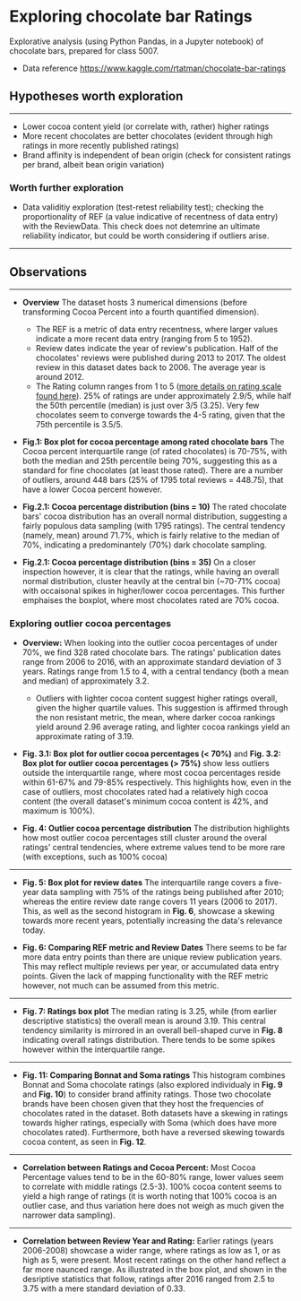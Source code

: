 # Exploring chocolate bar Ratings
Explorative analysis (using Python Pandas, in a Jupyter notebook) of chocolate bars, prepared for class 5007.
* Data reference https://www.kaggle.com/rtatman/chocolate-bar-ratings

## Hypotheses worth exploration 
___
* Lower cocoa content yield (or correlate with, rather) higher ratings
* More recent chocolates are better chocolates (evident through high ratings in more recently published ratings)
* Brand affinity is independent of bean origin (check for consistent ratings per brand, albeit bean origin variation)

### Worth further exploration 
* Data validitiy exploration (test-retest reliability test); checking the proportionality of REF (a value indicative of recentness of data entry) with the ReviewData. This check does not detemrine an ultimate reliability indicator, but could be worth considering if outliers arise. 

___
## Observations
___
* **Overview** The dataset hosts 3 numerical dimensions (before transforming Cocoa Percent into a fourth quantified dimension). 
    - The REF is a metric of data entry recentness, where larger values indicate a more recent data entry (ranging from 5 to 1952). 
    - Review dates indicate the year of review's publication. Half of the chocolates' reviews were published during 2013 to 2017. The oldest review in this dataset dates back to 2006. The average year is around 2012.
    - The Rating column ranges from 1 to 5 ([more details on rating scale found here](https://www.kaggle.com/rtatman/chocolate-bar-ratings)). 25% of ratings are under approximately 2.9/5, while half the 50th percentile (median) is just over 3/5 (3.25). Very few chocolates seem to converge towards the 4-5 rating, given that the 75th percentile is 3.5/5.

* **Fig.1: Box plot for cocoa percentage among rated chocolate bars** The Cocoa percent interquartile range (of rated chocolates) is 70-75%, with both the median and 25th percentile being 70%, suggesting this as a standard for fine chocolates (at least those rated). There are a number of outliers, around 448 bars (25% of 1795 total reviews = 448.75), that have a lower Cocoa percent however.

* **Fig.2.1: Cocoa percentage distribution (bins = 10)** The rated chocolate bars' cocoa distribution has an overall normal distribution, suggesting a fairly populous data sampling (with 1795 ratings). The central tendency (namely, mean) around 71.7%, which is fairly relative to the median of 70%, indicating a predominantely (70%) dark chocolate sampling.

* **Fig.2.1: Cocoa percentage distribution (bins = 35)** On a closer inspection however, it is clear that the ratings, while having an overall normal distribution, cluster heavily at the central bin (~70-71% cocoa) with occaisonal spikes in higher/lower cocoa percentages. This further emphaises the boxplot, where most chocolates rated are 70% cocoa.

### Exploring outlier cocoa percentages
* **Overview:** When looking into the outlier cocoa percentages of under 70%, we find 328 rated chocolate bars. The ratings' publication dates range from 2006 to 2016, with an approximate standard deviation of 3 years. Ratings range from 1.5 to 4, with a central tendancy (both a mean and median) of approximately 3.2. 

    - Outliers with lighter cocoa content suggest higher ratings overall, given the higher quartile values. This suggestion is affirmed through the non resistant metric, the mean, where darker cocoa rankings yield around 2.96 average rating, and lighter cocoa rankings yield an approximate rating of 3.19.

* **Fig. 3.1: Box plot for outlier cocoa percentages (< 70%)** and **Fig.  3.2: Box plot for outlier cocoa percentages (> 75%)** show less outliers outside the interquartile range, where most cocoa percentages reside within 61-67% and 79-85% respectively. This highlights how, even in the case of outliers, most chocolates rated had a relatively high cocoa content (the overall dataset's minimum cocoa content is 42%, and maximum is 100%).

* **Fig. 4: Outlier cocoa percentage distribution** The distribution highlights how most outlier cocoa percentages still cluster around the overal ratings' central tendencies, where extreme values tend to be more rare (with exceptions, such as 100% cocoa) 

___
* **Fig. 5: Box plot for review dates** The interquartile range covers a five-year data sampling with 75% of the ratings being published after 2010; whereas the entire review date range covers 11 years (2006 to 2017). This, as well as the second histogram in **Fig. 6**, showcase a skewing towards more recent years, potentially increasing the data's relevance today.

* **Fig. 6: Comparing REF metric and Review Dates** There seems to be far more data entry points than there are unique review publication years. This may reflect multiple reviews per year, or accumulated data entry points. Given the lack of mapping functionality with the REF metric however, not much can be assumed from this metric. 
___
* **Fig. 7: Ratings box plot** The median rating is 3.25, while (from earlier descriptive statistics) the overall mean is around 3.19. This central tendency similarity is mirrored in an overall bell-shaped curve in **Fig. 8** indicating overall ratings distribution. There tends to be some spikes however within the interquartile range. 
___
* **Fig. 11: Comparing Bonnat and Soma ratings** This histogram combines Bonnat and Soma chocolate ratings (also explored individualy in **Fig. 9** and **Fig. 10**) to consider brand affinity ratings. Those two chocolate brands have been chosen given that they host the frequencies of chocolates rated in the dataset. Both datasets have a skewing in ratings towards higher ratings, especially with Soma (which does have more chocolates rated). Furthermore, both have a reversed skewing towards cocoa content, as seen in **Fig. 12**.
___
* **Correlation between Ratings and Cocoa Percent:** Most Cocoa Percentage values tend to be in the 60-80% range, lower values seem to correlate with middle ratings (2.5-3). 100% cocoa content seems to yield a high range of ratings (it is worth noting that 100% cocoa is an outlier case, and thus variation here does not weigh as much given the narrower data sampling).
___
* **Correlation between Review Year and Rating:** Earlier ratings (years 2006-2008) showcase a wider range, where ratings as low as 1, or as high as 5, were present. Most recent ratings on the other hand reflect a far more naunced range. As illustrated in the box plot, and shown in the desriptive statistics that follow, ratings after 2016 ranged from 2.5 to 3.75 with a mere standard deviation of 0.33. 
